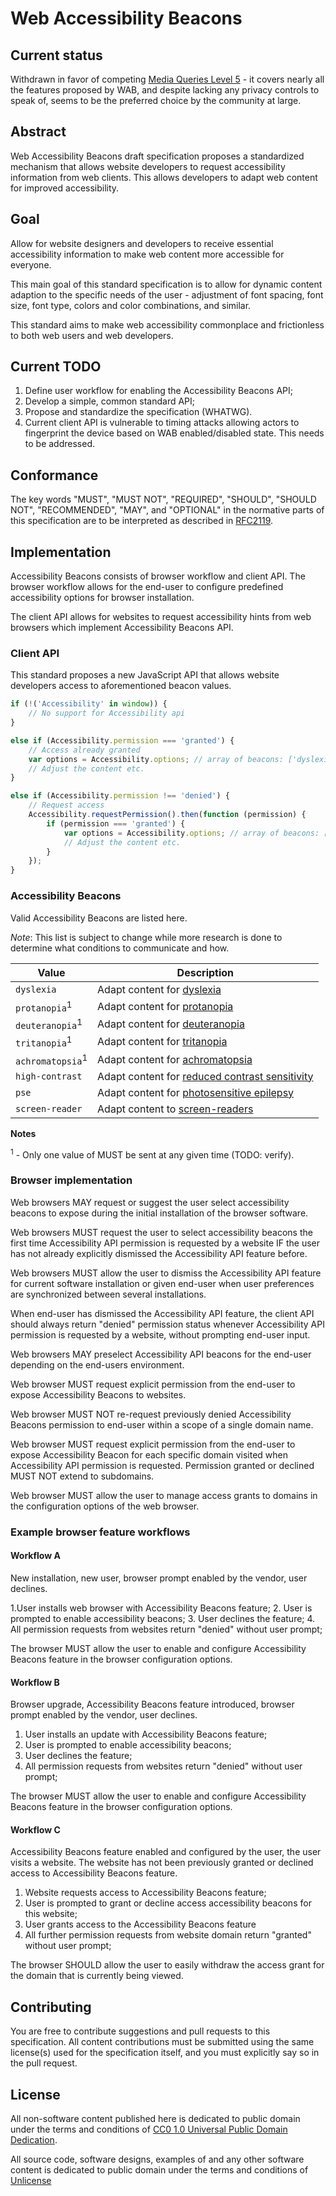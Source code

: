 # Web Accessibility Beacons

## Current status

Withdrawn in favor of competing [Media Queries Level 5](https://drafts.csswg.org/mediaqueries-5/) - it covers nearly all the features proposed by WAB, and despite lacking any privacy controls to speak of, seems to be the preferred choice by the community at large.

## Abstract

Web Accessibility Beacons draft specification proposes a standardized mechanism that allows website developers to request accessibility information from web clients. This allows developers to adapt web content for improved accessibility.

## Goal

Allow for website designers and developers to receive essential accessibility information to make web content more accessible for everyone.

This main goal of this standard specification is to allow for dynamic content adaption to the specific needs of the user - adjustment of font spacing, font size, font type, colors and color combinations, and similar.

This standard aims to make web accessibility commonplace and frictionless to both web users and web developers.

## Current TODO

1. Define user workflow for enabling the Accessibility Beacons API;
2. Develop a simple, common standard API;
3. Propose and standardize the specification (WHATWG).
4. Current client API is vulnerable to timing attacks allowing actors to fingerprint the device based on WAB enabled/disabled state. This needs to be addressed.

## Conformance

The key words "MUST", "MUST NOT", "REQUIRED", "SHOULD", "SHOULD NOT", "RECOMMENDED", "MAY", and "OPTIONAL" in the normative parts of this specification are to be interpreted as described in [RFC2119](https://www.ietf.org/rfc/rfc2119.txt).

## Implementation

Accessibility Beacons consists of browser workflow and client API. The browser workflow allows for the end-user to configure predefined accessibility options for browser installation. 

The client API allows for websites to request accessibility hints from web browsers which implement Accessibility Beacons API.

### Client API

This standard proposes a new JavaScript API that allows website developers access to aforementioned beacon values.

```js
if (!('Accessibility' in window)) {
    // No support for Accessibility api
}

else if (Accessibility.permission === 'granted') {
    // Access already granted
    var options = Accessibility.options; // array of beacons: ['dyslexia', ...]
    // Adjust the content etc.
}

else if (Accessibility.permission !== 'denied') {
    // Request access
    Accessibility.requestPermission().then(function (permission) {
        if (permission === 'granted') {
            var options = Accessibility.options; // array of beacons: ['dyslexia', ...]
            // Adjust the content etc.
        }
    });
}
```

### Accessibility Beacons
Valid Accessibility Beacons are listed here.

*Note*: This list is subject to change while more research is done to determine what conditions to communicate and how.

|Value|Description|
|-------|-------------|
|`dyslexia`|Adapt content for [dyslexia](https://en.wikipedia.org/wiki/Dyslexia)|
|`protanopia`<sup>1</sup>|Adapt content for [protanopia](https://en.wikipedia.org/wiki/Color_blindness#Protanopia)|
|`deuteranopia`<sup>1</sup>|Adapt content for [deuteranopia](https://en.wikipedia.org/wiki/Color_blindness#Deuteranopia)|
|`tritanopia`<sup>1</sup>|Adapt content for [tritanopia](https://en.wikipedia.org/wiki/Color_blindness#Tritanopia)|
|`achromatopsia`<sup>1</sup>|Adapt content for [achromatopsia](https://en.wikipedia.org/wiki/Achromatopsia)|
|`high-contrast`|Adapt content for [reduced contrast sensitivity](https://en.wikipedia.org/wiki/Contrast_(vision)#Contrast_sensitivity_and_visual_acuity)|
|`pse`|Adapt content for [photosensitive epilepsy](https://en.wikipedia.org/wiki/Photosensitive_epilepsy)|
|`screen-reader`|Adapt content to [screen-readers](https://en.wikipedia.org/wiki/Screen_reader)|

**Notes**

<sup>1</sup> - Only one value of MUST be sent at any given time (TODO: verify).

### Browser implementation

Web browsers MAY request or suggest the user select accessibility beacons to expose during the initial installation of the browser software.

Web browsers MUST request the user to select accessibility beacons the first time Accessibility API permission is requested by a website IF the user has not already explicitly dismissed the Accessibility API feature before.

Web browsers MUST allow the user to dismiss the Accessibility API feature for current software installation or given end-user when user preferences are synchronized between several installations.

When end-user has dismissed the Accessibility API feature, the client API should always return "denied" permission status whenever Accessibility API permission is requested by a website, without prompting end-user input.

Web browsers MAY preselect Accessibility API beacons for the end-user depending on the end-users environment.

Web browser MUST request explicit permission from the end-user to expose Accessibility Beacons to websites. 

Web browser MUST NOT re-request previously denied Accessibility Beacons permission to end-user within a scope of a single domain name.

Web browser MUST request explicit permission from the end-user to expose Accessibility Beacon for each specific domain visited when Accessibility API permission is requested. Permission granted or declined MUST NOT extend to subdomains. 

Web browser MUST allow the user to manage access grants to domains in the configuration options of the web browser.

### Example browser feature workflows

#### Workflow A

New installation, new user, browser prompt enabled by the vendor, user declines.

1.User installs web browser with Accessibility Beacons feature;
2. User is prompted to enable accessibility beacons;
3. User declines the feature;
4. All permission requests from websites return "denied" without user prompt;

The browser MUST allow the user to enable and configure Accessibility Beacons feature in the browser configuration options.

#### Workflow B

Browser upgrade, Accessibility Beacons feature introduced, browser prompt enabled by the vendor, user declines.

1. User installs an update with Accessibility Beacons feature;
2. User is prompted to enable accessibility beacons;
3. User declines the feature;
4. All permission requests from websites return "denied" without user prompt;

The browser MUST allow the user to enable and configure Accessibility Beacons feature in the browser configuration options.

#### Workflow C

Accessibility Beacons feature enabled and configured by the user, the user visits a website. The website has not been previously granted or declined access to Accessibility Beacons feature.

1. Website requests access to Accessibility Beacons feature;
2. User is prompted to grant or decline access accessibility beacons for this website;
3. User grants access to the Accessibility Beacons feature
4. All further permission requests from website domain return "granted" without user prompt;

The browser SHOULD allow the user to easily withdraw the access grant for the domain that is currently being viewed.

## Contributing

You are free to contribute suggestions and pull requests to this specification. All content contributions
must be submitted using the same license(s) used for the specification itself, and you must explicitly say so
in the pull request.

## License

All non-software content published here is dedicated to public domain under the terms and conditions of 
[CC0 1.0 Universal Public Domain Dedication](./LICENSE_CONTENT.txt).

All source code, software designs, examples of and any other software content is dedicated to public domain under the terms 
and conditions of [Unlicense](./LICENSE_SOFTWARE.txt)
